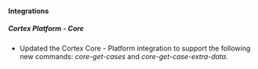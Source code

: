 
#### Integrations

##### Cortex Platform - Core

- Updated the Cortex Core - Platform integration to support the following new commands: *core-get-cases* and *core-get-case-extra-data*.

